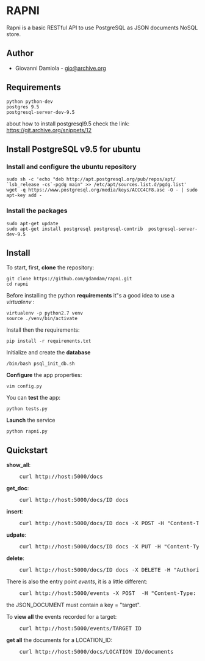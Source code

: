 # RAPNI

Rapni is a basic RESTful API to use PostgreSQL as JSON documents NoSQL store.

## Author
- Giovanni Damiola - <gio@archive.org>

## Requirements

    python python-dev
    postgres 9.5
    postgresql-server-dev-9.5

about how to install postgresql9.5 check the link: https://git.archive.org/snippets/12


## Install PostgreSQL v9.5 for ubuntu

### Install and configure the ubuntu repository

    sudo sh -c 'echo "deb http://apt.postgresql.org/pub/repos/apt/ `lsb_release -cs`-pgdg main" >> /etc/apt/sources.list.d/pgdg.list'
    wget -q https://www.postgresql.org/media/keys/ACCC4CF8.asc -O - | sudo apt-key add -

### Install the packages

    sudo apt-get update
    sudo apt-get install postgresql postgresql-contrib  postgresql-server-dev-9.5


## Install

To start, first, **clone** the repository:

    git clone https://github.com/gdamdam/rapni.git
    cd rapni

Before installing the python **requirements** it"s a good idea to use a *virtualenv* :

    virtualenv -p python2.7 venv
    source ./venv/bin/activate

Install then the requirements:

    pip install -r requirements.txt

Initialize and create the **database**

    /bin/bash psql_init_db.sh

**Configure** the app properties:

    vim config.py

You can **test** the app:

    python tests.py

**Launch** the service

    python rapni.py



## Quickstart

**show_all**:
<pre>
    curl http://host:5000/docs
</pre>

**get_doc**:
<pre>
    curl http://host:5000/docs/ID_docs
</pre>

**insert**:
<pre>
    curl http://host:5000/docs/ID_docs -X POST -H "Content-Type: application/json" -H "Authorization: AUTH_TOKEN" -d "JSON_DOCUMENT"
</pre>

**udpate**:
<pre>
    curl http://host:5000/docs/ID_docs -X PUT -H "Content-Type: application/json" -H "Authorization: AUTH_TOKEN" -d "JSON_DOCUMENT"
</pre>

**delete**:
<pre>
    curl http://host:5000/docs/ID_docs -X DELETE -H "Authorization: AUTH_TOKEN"
</pre>


There is also the entry point *events*, it is a little different:

<pre>
    curl http://host:5000/events -X POST  -H "Content-Type: application/json" -H "Authorization: AUTH_TOKEN" -d "JSON_DOCUMENT"
</pre>

the JSON_DOCUMENT must contain a key = "target".

To **view all** the events recorded for a target:

<pre>
    curl http://host:5000/events/TARGET_ID
</pre>

**get all** the documents for a LOCATION_ID:

<pre>
    curl http://host:5000/docs/LOCATION_ID/documents
</pre>
